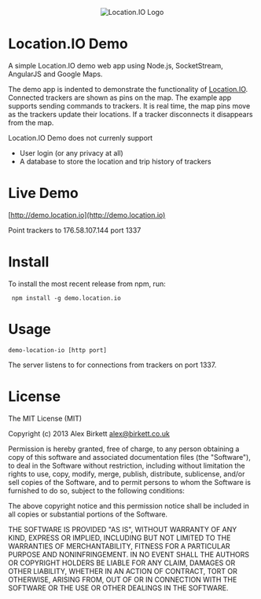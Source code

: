 <p align="center">
  <img src="http://location.io/wp-content/themes/responsive-location/images/logo.jpg" alt="Location.IO Logo"/>
</p>

Location.IO Demo
================

A simple Location.IO demo web app using Node.js, SocketStream, AngularJS and Google Maps. 

The demo app is indented to demonstrate the functionality of [Location.IO](https://github.com/alexbirkett/location.io). Connected trackers are shown as pins on the map. The example app supports sending commands to trackers. It is real time, the map pins move as the trackers update their locations. If a tracker disconnects it disappears from the map.


Location.IO Demo does not currenly support
- User login (or any privacy at all)
- A database to store the location and trip history of trackers


Live Demo
===============
[http://demo.location.io](http://demo.location.io)

Point trackers to 176.58.107.144 port 1337


Install
=======

To install the most recent release from npm, run:

     npm install -g demo.location.io
    
Usage
=====
    
    demo-location-io [http port]
    
The server listens to for connections from trackers on port 1337.

License
=====
The MIT License (MIT)

Copyright (c) 2013 Alex Birkett <alex@birkett.co.uk>

Permission is hereby granted, free of charge, to any person obtaining a copy
of this software and associated documentation files (the "Software"), to deal
in the Software without restriction, including without limitation the rights
to use, copy, modify, merge, publish, distribute, sublicense, and/or sell
copies of the Software, and to permit persons to whom the Software is
furnished to do so, subject to the following conditions:

The above copyright notice and this permission notice shall be included in
all copies or substantial portions of the Software.

THE SOFTWARE IS PROVIDED "AS IS", WITHOUT WARRANTY OF ANY KIND, EXPRESS OR
IMPLIED, INCLUDING BUT NOT LIMITED TO THE WARRANTIES OF MERCHANTABILITY,
FITNESS FOR A PARTICULAR PURPOSE AND NONINFRINGEMENT. IN NO EVENT SHALL THE
AUTHORS OR COPYRIGHT HOLDERS BE LIABLE FOR ANY CLAIM, DAMAGES OR OTHER
LIABILITY, WHETHER IN AN ACTION OF CONTRACT, TORT OR OTHERWISE, ARISING FROM,
OUT OF OR IN CONNECTION WITH THE SOFTWARE OR THE USE OR OTHER DEALINGS IN
THE SOFTWARE.

